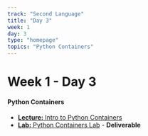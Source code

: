 ```yaml
---
track: "Second Language"
title: "Day 3"
week: 1
day: 3
type: "homepage"
topics: "Python Containers" 
---
```



# Week 1 - Day 3

#### Python Containers
- [**Lecture:** Intro to Python Containers](/second-language/week-1/day-3/lecture-materials/intro-to-python-containers/)
- [**Lab:** Python Containers Lab](/second-language/week-1/day-3/labs/python-containers-lab/) - **Deliverable**

